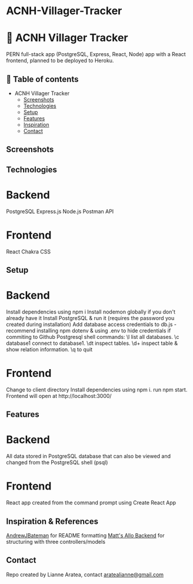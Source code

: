# ACNH-Villager-Tracker

# 🍃 ACNH Villager Tracker 
PERN full-stack app (PostgreSQL, Express, React, Node) app with a React frontend, planned to be deployed to Heroku. 

## 📄 Table of contents
* ACNH Villager Tracker
  * [Screenshots](#screenshots)
  * [Technologies](#technologies)
  * [Setup](#setup)
  * [Features](#features)
  * [Inspiration](#inspiration)
  * [Contact](#contact)

## Screenshots

## Technologies
# Backend
PostgreSQL 
Express.js 
Node.js 
Postman API 

# Frontend
React 
Chakra CSS

## Setup
# Backend
Install dependencies using npm i
Install nodemon globally if you don't already have it
Install PostgreSQL & run it (requires the password you created during installation)
Add database access credentials to db.js - recommend installing npm dotenv & using .env to hide credentials if commiting to Github
Postgresql shell commands: \l list all databases. \c database1 connect to database1. \dt inspect tables. \d+ inspect table & show relation information. \q to quit


# Frontend
Change to client directory
Install dependencies using npm i.
run npm start. Frontend will open at http://localhost:3000/


## Features 

# Backend
All data stored in PostgreSQL database that can also be viewed and changed from the PostgreSQL shell (psql)

# Frontend
React app created from the command prompt using Create React App


## Inspiration & References
[AndrewJBateman](https://github.com/AndrewJBateman/pern-stack-todo) for README formatting
[Matt's Allo Backend](https://github.com/GonczarM/Allo-BackEnd) for structuring with three controllers/models


## Contact
Repo created by Lianne Aratea, contact aratealianne@gmail.com
